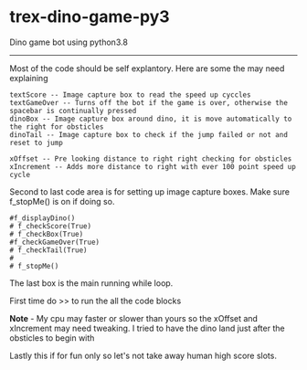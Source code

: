 # trex-dino-game-py3
Dino game bot using python3.8

---
Most of the code should be self explantory. Here are some the may need explaining

```
textScore -- Image capture box to read the speed up cyccles
textGameOver -- Turns off the bot if the game is over, otherwise the spacebar is continually pressed
dinoBox -- Image capture box around dino, it is move automatically to the right for obsticles
dinoTail -- Image capture box to check if the jump failed or not and reset to jump

xOffset -- Pre looking distance to right right checking for obsticles
xIncrement -- Adds more distance to right with ever 100 point speed up cycle
```



Second to last code area is for setting up image capture boxes. Make sure f_stopMe() is on if doing so.
```
#f_displayDino()
# f_checkScore(True)
# f_checkBox(True)
#f_checkGameOver(True)
# f_checkTail(True)
#
# f_stopMe()
```

The last box is the main running while loop.

First time do >> to run the all the code blocks

**Note** - My cpu may faster or slower than yours so the xOffset and xIncrement may need tweaking.
I tried to have the dino land just after the obsticles to begin with


Lastly this if for fun only so let's not take away human high score slots.











